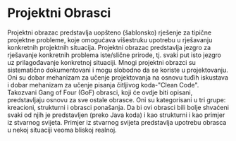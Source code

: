 # Projektni Obrasci

Projektni obrazac predstavlja uopšteno (šablonsko) rješenje za tipične projektne probleme, koje omogućava višestruku upotrebu u rješavanju konkretnih projektnih situacija.
Projektni obrazac predstavlja jezgro za rješavanje konkretnih problema iste/slične prirode, tj. svaki put isto jezgro uz prilagođavanje konkretnoj situaciji. 
Mnogi projektni obrazci su sistematično dokumentovani i mogu slobodno da se koriste u projektovanju. Oni su dobar mehanizam za učenje projektovanja na osnovu tuđih iskustava i dobar mehanizam za učenje pisanja čitljivog koda-"Clean Code".  
Takozvani Gang of Four (GoF) obrasci, koji će ovdje biti opisani, predstavljaju osnovu za sve ostale obrasce. Oni su kategorisani u tri grupe: kreacioni, strukturni i obrasci ponašanja. Da bi ovi obrasci bili bolje shvaćeni svaki od njih je predstavljen (preko Java koda) i kao strukturni i kao primjer iz stvarnog svijeta. Primjer iz stvarnog svijeta predstavlja upotrebu obrasca u nekoj situaciji veoma bliskoj realnoj.
